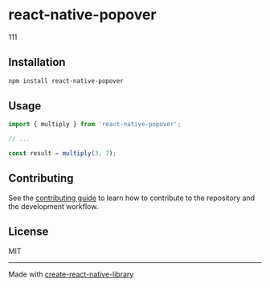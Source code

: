 # react-native-popover

111

## Installation


```sh
npm install react-native-popover
```


## Usage


```js
import { multiply } from 'react-native-popover';

// ...

const result = multiply(3, 7);
```


## Contributing

See the [contributing guide](CONTRIBUTING.md) to learn how to contribute to the repository and the development workflow.

## License

MIT

---

Made with [create-react-native-library](https://github.com/callstack/react-native-builder-bob)
